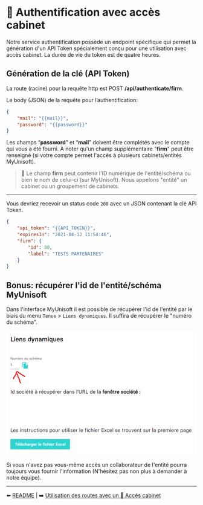 # 🔹 Authentification avec accès cabinet

Notre service authentification possède un endpoint spécifique qui permet la génération d'un API Token spécialement conçu pour une utilisation avec accès cabinet. La durée de vie du token est de quatre heures.

## Génération de la clé (API Token)

La route (racine) pour la requête http est POST **/api/authenticate/firm**.

Le body (JSON) de la requête pour l’authentification:
```json
{
    "mail": "{{mail}}",
    "password": "{{password}}"
}
```

Les champs “**password**” et “**mail**” doivent être complétés avec le compte qui vous a été fourni. À noter qu'un champ supplémentaire "**firm**" peut être renseigné (si votre compte permet l'accès à plusieurs cabinets/entités MyUnisoft).

> 👀 Le champ **firm** peut contenir l'ID numérique de l'entité/schéma ou bien le nom de celui-ci (sur MyUnisoft). Nous appelons "entité" un cabinet ou un groupement de cabinets.

---

Vous devriez recevoir un status code `200` avec un JSON contenant la clé API Token.
```json
{
    "api_token": "{{API_TOKEN}}",
    "expiresIn": "2021-04-12 11:54:46",
    "firm": {
        "id": 80,
        "label": "TESTS PARTENAIRES"
    }
}
```

## Bonus: récupérer l'id de l'entité/schéma MyUnisoft

Dans l'interface MyUnisoft il est possible de récupérer l'id de l'entité par le biais du menu `Tenue` > `Liens dynamiques`. Il suffira de récupérer le "numéro du schéma".

![](../images/liens_dynamique.PNG)

Si vous n'avez pas vous-même accès un collaborateur de l'entité pourra toujours vous fournir l'information (N'hésitez pas non plus à demander à notre équipe).

---

⬅️ [README](../../README.md) |
➡️ [Utilisation des routes avec un 🔹 Accès cabinet](../endpoints/cabinet.md)

